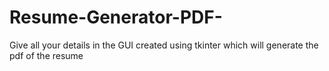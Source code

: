 # Resume-Generator-PDF-
Give all your details in the GUI created using tkinter which will generate the pdf of the resume
